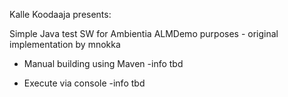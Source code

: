 Kalle Koodaaja presents:

Simple Java test SW for Ambientia ALMDemo purposes - original implementation by mnokka 


* Manual building using Maven
-info tbd

* Execute via console
-info tbd

